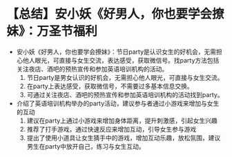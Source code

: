 # 【总结】安小妖《好男人，你也要学会撩妹》：万圣节福利

-   安小妖《好男人，你也要学会撩妹》：节日party是认识女生的好机会，无需担心他人眼光，可直接与女生交流，表达感受，获取微信号。找party方法包括关注夜店、酒吧的预热宣传和参加英语培训机构的活动。
    1.  节日party是男女认识的好机会，无需担心他人眼光，可直接与女生交流。
    2.  在party上表达感受，获取微信号，不需要过多基本信息交换。
    3.  可通过关注夜店、酒吧的预热宣传和参加英语培训机构的活动找到party。
-   介绍了英语培训机构举办的party活动，建议参与者通过小游戏来增加与女生的互动
    1.  建议在party上通过小游戏来增加身体距离，提升刺激感，引起女生兴趣
    2.  推荐了打手游戏，通过快速反应来增加互动，引导女生参与游戏
    3.  提出了使用小道具让女生猜手中的游戏，增加互动乐趣，放松氛围，建议男生在party中放开自己，练习与女生互动。